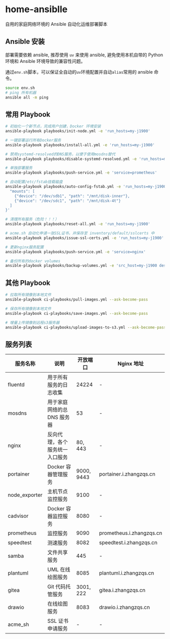 # home-ansiblle

自用的家庭网络环境的 Ansible 自动化运维部署脚本

## Ansible 安装

部署需要依赖 ansible, 推荐使用 `uv` 来使用 ansible, 避免使用本机自带的 Python 环境和 Ansible 环境导致的兼容性问题。

通过`env.sh`脚本，可以保证全自动的`uv`环境配置并自动`alias`常用的 ansible 命令。

```bash
source env.sh
# ping 所有机器
ansible all -m ping
```

## 常用 Playbook

```bash
# 初始化一个新节点，完成用户创建，Docker 环境安装
ansible-playbook playbooks/init-node.yml -e 'run_hosts=my-j1900'

# 一键部署运行所有Docker服务
ansible-playbook playbooks/install-all.yml -e 'run_hosts=my-j1900'

# 禁用systemd-resolved的DNS服务，以便于使用mosdns替代
ansible-playbook playbooks/disable-systemd-resolved.yml -e 'run_hosts=my-j1900'

# 单独部署服务
ansible-playbook playbooks/push-service.yml -e 'service=prometheus'

# 自动配置/etc/fstab挂载磁盘
ansible-playbook playbooks/auto-config-fstab.yml -e 'run_hosts=my-j1900' --extra-vars '{
  "mounts": [
    {"device": "/dev/sdb1", "path": "/mnt/disk-inner"},
    {"device": "/dev/sdc1", "path": "/mnt/disk-4t"}
  ]
}'

# 清理所有服务（危险！！！）
ansible-playbook playbooks/reset-all.yml -e 'run_hosts=my-j1900'

# acme.sh 自动化申请一张SSL证书，并保存至 inventory/default/sslcerts 中
ansible-playbook playbooks/issue-ssl-certs.yml -e 'run_hosts=my-j1900'

# 更新nginx服务配置
ansible-playbook playbooks/push-service.yml -e 'service=nginx'

# 备份所有的docker volumes
ansible-playbook playbooks/backup-volumes.yml -e 'src_host=my-j1900 dest_host=my-j1900 dest=/mnt/disk-4t/备份/NAS数据备份/volumes_backup'
```

## 其他 Playbook

```bash
# 拉取所有镜像到本地文件
ansible-playbook ci-playbooks/pull-images.yml --ask-become-pass

# 保存所有镜像到本地文件
ansible-playbook ci-playbooks/save-images.yml --ask-become-pass

# 增量上传镜像到远程s3服务器
ansible-playbook ci-playbooks/upload-images-to-s3.yml --ask-become-pass
```

## 服务列表

| 服务名称      | 说明                           | 开放端口   | Nginx 地址               |
| ------------- | ------------------------------ | ---------- | ------------------------ |
| fluentd       | 用于所有服务的日志收集         | 24224      | -                        |
| mosdns        | 用于家庭网络的总 DNS 服务器    | 53         | -                        |
| nginx         | 反向代理，各个服务统一入口服务 | 80, 443    | -                        |
| portainer     | Docker 容器管理服务            | 9000, 9443 | portainer.i.zhangzqs.cn  |
| node_exporter | 主机节点监控服务               | 9100       | -                        |
| cadvisor      | Docker 容器监控服务            | 8080       | -                        |
| prometheus    | 监控服务                       | 9090       | prometheus.i.zhangzqs.cn |
| speedtest     | 测速服务                       | 8082       | speedtest.i.zhangzqs.cn  |
| samba         | 文件共享服务                   | 445        | -                        |
| plantuml      | UML 在线绘图服务               | 8085       | plantuml.i.zhangzqs.cn   |
| gitea         | Git 代码托管服务               | 3001, 222  | gitea.i.zhangzqs.cn      |
| drawio        | 在线绘图服务                   | 8083       | drawio.i.zhangzqs.cn     |
| acme_sh       | SSL 证书申请服务               | -          | -                        |
